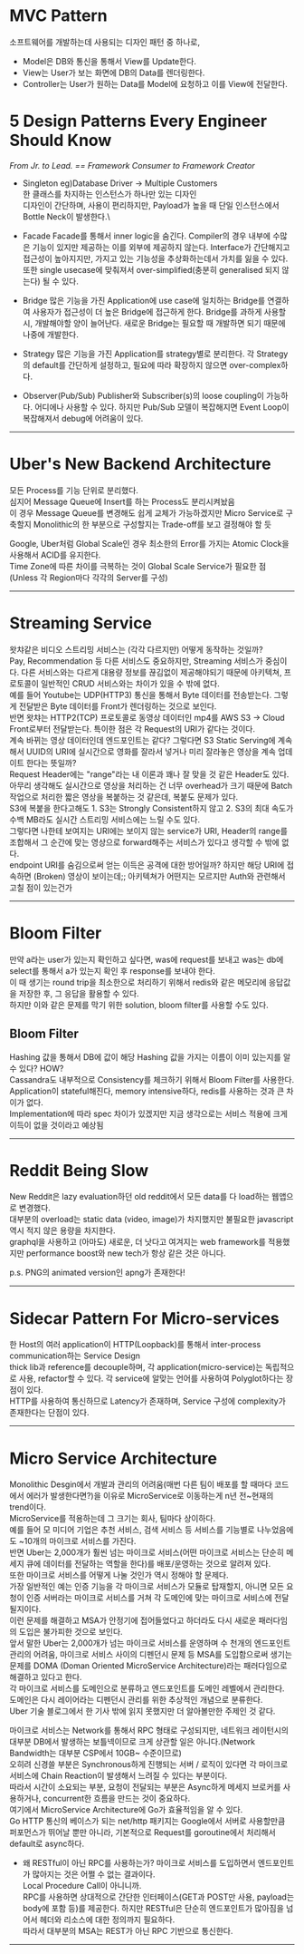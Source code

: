 # MVC Pattern
소프트웨어를 개발하는데 사용되는 디자인 패턴 중 하나로,
* Model은 DB와 통신을 통해서 View를 Update한다.
* View는 User가 보는 화면에 DB의 Data를 렌더링한다.
* Controller는 User가 원하는 Data를 Model에 요청하고 이를 View에 전달한다.

# 5 Design Patterns Every Engineer Should Know
*From Jr. to Lead. == Framework Consumer to Framework Creator*

* Singleton
eg)Database Driver -> Multiple Customers\
한 클래스를 차지하는 인스턴스가 하나만 있는 디자인\
디자인이 간단하며, 사용이 편리하지만, Payload가 높을 때 단일 인스턴스에서 Bottle Neck이 발생한다.\

* Facade
Facade를 통해서 inner logic을 숨긴다. Compiler의 경우 내부에 수많은 기능이 있지만 제공하는 이를 외부에 제공하지 않는다. Interface가 간단해지고 접근성이 높아지지만, 가지고 있는 기능성을 추상화하는데서 가치를 잃을 수 있다. 또한 single usecase에 맞춰져서 over-simplified(충분히 generalised 되지 않는다) 될 수 있다.

* Bridge
많은 기능을 가진 Application에 use case에 일치하는 Bridge를 연결하여 사용자가 접근성이 더 높은 Bridge에 접근하게 한다. Bridge를 과하게 사용할 시, 개발해야할 양이 늘어난다. 새로운 Bridge는 필요할 때 개발하면 되기 때문에 나중에 개발한다.

* Strategy
많은 기능을 가진 Application를 strategy별로 분리한다. 각 Strategy의 default를 간단하게 설정하고, 필요에 따라 확장하지 않으면 over-complex하다.

* Observer(Pub/Sub)
Publisher와 Subscriber(s)의 loose coupling이 가능하다. 어디에나 사용할 수 있다. 하지만 Pub/Sub 모델이 복잡해지면 Event Loop이 복잡해져서 debug에 어려움이 있다.

---

# Uber's New Backend Architecture
모든 Process를 기능 단위로 분리했다.\
심지어 Message Queue에 Insert를 하는 Process도 분리시켜놨음\
이 경우 Message Queue를 변경해도 쉽게 교체가 가능하겠지만 Micro Service로 구축할지 Monolithic의 한 부분으로 구성할지는 Trade-off를 보고 결정해야 할 듯

Google, Uber처럼 Global Scale인 경우 최소한의 Error를 가지는 Atomic Clock을 사용해서 ACID를 유지한다.\
Time Zone에 따른 차이를 극복하는 것이 Global Scale Service가 필요한 점 (Unless 각 Region마다 각각의 Server를 구성)

---

# Streaming Service
왓챠같은 비디오 스트리밍 서비스는 (각각 다르지만) 어떻게 동작하는 것일까?\
Pay, Recommendation 등 다른 서비스도 중요하지만, Streaming 서비스가 중심이다. 다른 서비스와는 다르게 대용량 정보를 끊김없이 제공해야되기 때문에 아키텍쳐, 프로토콜이 일반적인 CRUD 서비스와는 차이가 있을 수 밖에 없다.\
예를 들어 Youtube는 UDP(HTTP3) 통신을 통해서 Byte 데이터를 전송받는다. 그렇게 전달받은 Byte 데이터를 Front가 렌더링하는 것으로 보인다.\
반면 왓챠는 HTTP2(TCP) 프로토콜로 동영상 데이터인 mp4를 AWS S3 -> Cloud Front로부터 전달받는다. 특이한 점은 각 Request의 URI가 같다는 것이다.\
계속 바뀌는 영상 데이터인데 엔드포인트는 같다? 그렇다면 S3 Static Serving에 계속해서 UUID의 URI에 실시간으로 영화를 잘라서 넣거나 미리 잘라놓은 영상을 계속 업데이트 한다는 뜻일까?\
Request Header에는 "range"라는 내 이론과 꽤나 잘 맞을 것 같은 Header도 있다.\
아무리 생각해도 실시간으로 영상을 처리하는 건 너무 overhead가 크기 때문에 Batch 작업으로 처리한 짧은 영상을 복붙하는 것 같은데, 복붙도 문제가 있다.\
S3에 복붙을 한다고해도 1. S3는 Strongly Consistent하지 않고 2. S3의 최대 속도가 수백 MB라도 실시간 스트리밍 서비스에는 느릴 수도 있다.\
그렇다면 나한테 보여지는 URI에는 보이지 않는 service가 URI, Header의 range를 조합해서 그 순간에 맞는 영상으로 forward해주는 서비스가 있다고 생각할 수 밖에 없다.\
endpoint URI를 숨김으로써 얻는 이득은 공격에 대한 방어일까? 하지만 해당 URI에 접속하면 (Broken) 영상이 보이는데;; 아키텍쳐가 어떤지는 모르지만 Auth와 관련해서 고칠 점이 있는건가

---

# Bloom Filter
만약 a라는 user가 있는지 확인하고 싶다면, was에 request를 보내고 was는 db에 select를 통해서 a가 있는지 확인 후 response를 보내야 한다.\
이 때 생기는 round trip을 최소한으로 처리하기 위해서 redis와 같은 메모리에 응답값을 저장한 후, 그 응답을 활용할 수 있다.\
하지만 이와 같은 문제를 막기 위한 solution, bloom filter를 사용할 수도 있다.

## Bloom Filter
Hashing 값을 통해서 DB에 값이 해당 Hashing 값을 가지는 이름이 이미 있는지를 알 수 있다? HOW?\
Cassandra도 내부적으로 Consistency를 체크하기 위해서 Bloom Filter를 사용한다.\
Application이 stateful해진다, memory intensive하다, redis를 사용하는 것과 큰 차이가 없다.\
Implementation에 따라 spec 차이가 있겠지만 지금 생각으로는 서비스 적용에 크게 이득이 없을 것이라고 예상됨

---

# Reddit Being Slow
New Reddit은 lazy evaluation하던 old reddit에서 모든 data를 다 load하는 웹앱으로 변경했다.\
대부분의 overload는 static data (video, image)가 차지했지만 불필요한 javascript 역시 적지 않은 용량을 차지한다.\
graphql을 사용하고 (아마도) 새로운, 더 낫다고 여겨지는 web framework를 적용했지만 performance boost와 new tech가 항상 같은 것은 아니다.

p.s. PNG의 animated version인 apng가 존재한다!

---

# Sidecar Pattern For Micro-services
한 Host의 여러 application이 HTTP(Loopback)를 통해서 inter-process communication하는 Service Design\
thick lib과 reference를 decouple하며, 각 application(micro-service)는 독립적으로 사용, refactor할 수 있다. 각 service에 알맞는 언어를 사용하여 Polyglot하다는 장점이 있다.\
HTTP를 사용하여 통신하므로 Latency가 존재하며, Service 구성에 complexity가 존재한다는 단점이 있다.

---


# Micro Service Architecture
Monolithic Desgin에서 개발과 관리의 어려움(매번 다른 팀이 배포를 할 때마다 코드에서 에러가 발생한다면?)을 이유로 MicroService로 이동하는게 n년 전~현재의 trend이다.\
MicroService를 적용하는데 그 크기는 회사, 팀마다 상이하다.\
예를 들어 모 미디어 기업은 추천 서비스, 검색 서비스 등 서비스를 기능별로 나누었음에도 ~10개의 마이크로 서비스를 가진다.\
반면 Uber는 2,000개가 훨씬 넘는 마이크로 서비스(어떤 마이크로 서비스는 단순히 메세지 큐에 데이터를 전달하는 역할을 한다)를 배포/운영하는 것으로 알려져 있다.\
또한 마이크로 서비스를 어떻게 나눌 것인가 역시 정해야 할 문제다.\
가장 일반적인 예는 인증 기능을 각 마이크로 서비스가 모듈로 탑재할지, 아니면 모든 요청이 인증 서버라는 마이크로 서비스를 거쳐 각 도메인에 맞는 마이크로 서비스에 전달될지이다.\
이런 문제를 해결하고 MSA가 안정기에 접어들었다고 하더라도 다시 새로운 패러다임의 도입은 불가피한 것으로 보인다.\
앞서 말한 Uber는 2,000개가 넘는 마이크로 서비스를 운영하며 수 천개의 엔드포인트 관리의 어려움, 마이크로 서비스 사이의 디펜던시 문제 등 MSA를 도입함으로써 생기는 문제를 DOMA (Doman Oriented MicroService Architecture)라는 패러다임으로 해결하고 있다고 한다.\
각 마이크로 서비스를 도메인으로 분류하고 엔드포인트를 도메인 레벨에서 관리한다.\
도메인은 다시 레이어라는 디펜던시 관리를 위한 추상적인 개념으로 분류한다.\
Uber 기술 블로그에서 한 기사 밖에 읽지 못했지만 더 알아볼만한 주제인 것 같다.


마이크로 서비스는 Network를 통해서 RPC 형태로 구성되지만, 네트워크 레이턴시의 대부분 DB에서 발생하는 보틀넥이므로 크게 상관할 일은 아니다.(Network Bandwidth는 대부분 CSP에서 10GB~ 수준이므로)\
오히려 신경쓸 부분은 Synchronous하게 진행되는 서버 / 로직이 있다면 각 마이크로 서비스에 Chain Reaction이 발생해서 느려질 수 있다는 부분이다.\
따라서 시간이 소요되는 부분, 요청이 전달되는 부분은 Async하게 메세지 브로커를 사용하거나, concurrent한 흐름을 만드는 것이 중요하다.\
여기에서 MicroService Architecture에 Go가 효율적임을 알 수 있다.\
Go HTTP 통신의 베이스가 되는 net/http 패키지는 Google에서 서버로 사용할만큼 퍼포먼스가 뛰어날 뿐만 아니라, 기본적으로 Request를 goroutine에서 처리해서 default로 async하다.

+ 왜 RESTful이 아닌 RPC를 사용하는가?
마이크로 서비스를 도입하면서 엔드포인트가 많아지는 것은 어쩔 수 없는 결과이다.\
Local Procedure Call이 아니니까.\
RPC를 사용하면 상대적으로 간단한 인터페이스(GET과 POST만 사용, payload는 body에 포함 등)를 제공한다. 하지만 RESTful은 단순히 엔드포인트가 많아짐을 넘어서 헤더와 리소스에 대한 정의까지 필요하다.\
따라서 대부분의 MSA는 REST가 아닌 RPC 기반으로 통신한다.

---


